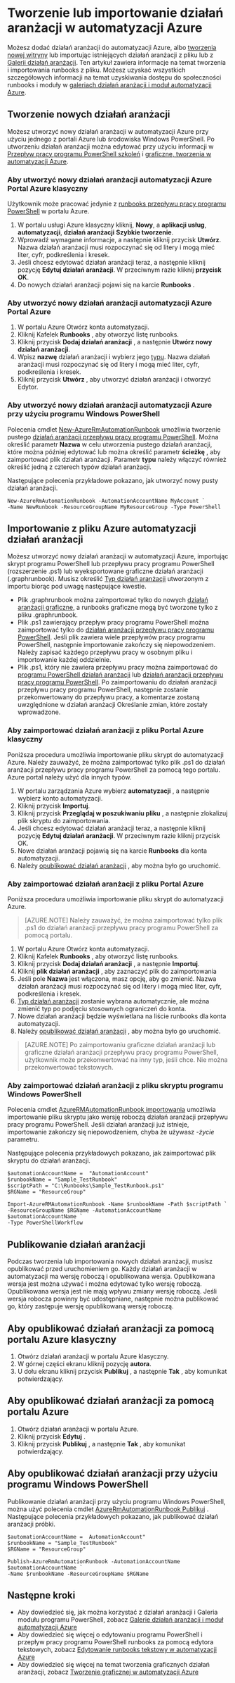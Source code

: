 <properties
    pageTitle="Tworzenie lub importowanie działań aranżacji w automatyzacji Azure"
    description="Ten artykuł zawiera opis sposobu tworzenia nowych działań aranżacji w automatyzacji Azure lub importowanie z pliku."
    services="automation"
    documentationCenter=""
    authors="mgoedtel"
    manager="jwhit"
    editor="tysonn" />
<tags
    ms.service="automation"
    ms.devlang="na"
    ms.topic="article"
    ms.tgt_pltfrm="na"
    ms.workload="infrastructure-services"
    ms.date="09/12/2016"
    ms.author="magoedte;bwren" />

# <a name="creating-or-importing-a-runbook-in-azure-automation"></a>Tworzenie lub importowanie działań aranżacji w automatyzacji Azure

Możesz dodać działań aranżacji do automatyzacji Azure, albo [tworzenia nowej witryny](#creating-a-new-runbook) lub importując istniejących działań aranżacji z pliku lub z [Galerii działań aranżacji](automation-runbook-gallery.md). Ten artykuł zawiera informacje na temat tworzenia i importowania runbooks z pliku.  Możesz uzyskać wszystkich szczegółowych informacji na temat uzyskiwania dostępu do społeczności runbooks i moduły w [galeriach działań aranżacji i moduł automatyzacji Azure](automation-runbook-gallery.md).

## <a name="creating-a-new-runbook"></a>Tworzenie nowych działań aranżacji

Możesz utworzyć nowy działań aranżacji w automatyzacji Azure przy użyciu jednego z portali Azure lub środowiska Windows PowerShell. Po utworzeniu działań aranżacji można edytować przy użyciu informacji w [Przepływ pracy programu PowerShell szkoleń](automation-powershell-workflow.md) i [graficzne, tworzenia w automatyzacji Azure](automation-graphical-authoring-intro.md).

### <a name="to-create-a-new-azure-automation-runbook-with-the-azure-classic-portal"></a>Aby utworzyć nowy działań aranżacji automatyzacji Azure Portal Azure klasyczny

Użytkownik może pracować jedynie z [runbooks przepływu pracy programu PowerShell](automation-runbook-types.md#powershell-workflow-runbooks) w portalu Azure.

1. W portalu usługi Azure klasyczny kliknij, **Nowy**, a **aplikacji usług**, **automatyzacji**, **działań aranżacji** **Szybkie tworzenie**.
2. Wprowadź wymagane informacje, a następnie kliknij przycisk **Utwórz**. Nazwa działań aranżacji musi rozpoczynać się od litery i mogą mieć liter, cyfr, podkreślenia i kresek.
3. Jeśli chcesz edytować działań aranżacji teraz, a następnie kliknij pozycję **Edytuj działań aranżacji**. W przeciwnym razie kliknij **przycisk OK**.
4. Do nowych działań aranżacji pojawi się na karcie **Runbooks** .


### <a name="to-create-a-new-azure-automation-runbook-with-the-azure-portal"></a>Aby utworzyć nowy działań aranżacji automatyzacji Azure Portal Azure

1. W portalu Azure Otwórz konta automatyzacji.
2. Kliknij Kafelek **Runbooks** , aby otworzyć listę runbooks.
3. Kliknij przycisk **Dodaj działań aranżacji** , a następnie **Utwórz nowy działań aranżacji**.
2. Wpisz **nazwę** działań aranżacji i wybierz jego [typu](automation-runbook-types.md). Nazwa działań aranżacji musi rozpoczynać się od litery i mogą mieć liter, cyfr, podkreślenia i kresek.
3. Kliknij przycisk **Utwórz** , aby utworzyć działań aranżacji i otworzyć Edytor.


### <a name="to-create-a-new-azure-automation-runbook-with-windows-powershell"></a>Aby utworzyć nowy działań aranżacji automatyzacji Azure przy użyciu programu Windows PowerShell

Polecenia cmdlet [New-AzureRmAutomationRunbook](https://msdn.microsoft.com/library/mt619376.aspx) umożliwia tworzenie pustego [działań aranżacji przepływu pracy programu PowerShell](automation-runbook-types.md#powershell-workflow-runbooks). Można określić parametr **Nazwa** w celu utworzenia pustego działań aranżacji, które można później edytować lub można określić parametr **ścieżkę** , aby zaimportować plik działań aranżacji. Parametr **typu** należy włączyć również określić jedną z czterech typów działań aranżacji.

Następujące polecenia przykładowe pokazano, jak utworzyć nowy pusty działań aranżacji.

    New-AzureRmAutomationRunbook -AutomationAccountName MyAccount `
    -Name NewRunbook -ResourceGroupName MyResourceGroup -Type PowerShell

## <a name="importing-a-runbook-from-a-file-into-azure-automation"></a>Importowanie z pliku Azure automatyzacji działań aranżacji

Możesz utworzyć nowy działań aranżacji w automatyzacji Azure, importując skrypt programu PowerShell lub przepływu pracy programu PowerShell (rozszerzenie .ps1) lub wyeksportowane graficzne działań aranżacji (.graphrunbook).  Musisz określić [Typ działań aranżacji](automation-runbook-types.md) utworzonym z importu biorąc pod uwagę następujące kwestie.

- Plik .graphrunbook można zaimportować tylko do nowych [działań aranżacji graficzne](automation-runbook-types.md#graphical-runbooks), a runbooks graficzne mogą być tworzone tylko z pliku .graphrunbook.
- Plik .ps1 zawierający przepływ pracy programu PowerShell można zaimportować tylko do [działań aranżacji przepływu pracy programu PowerShell](automation-runbook-types.md#powershell-workflow-runbooks).  Jeśli plik zawiera wiele przepływów pracy programu PowerShell, następnie importowanie zakończy się niepowodzeniem. Należy zapisać każdego przepływu pracy w osobnym pliku i importowanie każdej oddzielnie.
- Plik .ps1, który nie zawiera przepływu pracy można zaimportować do [programu PowerShell działań aranżacji](automation-runbook-types.md#powershell-runbooks) lub [działań aranżacji przepływu pracy programu PowerShell](automation-runbook-types.md#powershell-workflow-runbooks).  Po zaimportowaniu do działań aranżacji przepływu pracy programu PowerShell, następnie zostanie przekonwertowany do przepływu pracy, a komentarze zostaną uwzględnione w działań aranżacji Określanie zmian, które zostały wprowadzone.

### <a name="to-import-a-runbook-from-a-file-with-the-azure-classic-portal"></a>Aby zaimportować działań aranżacji z pliku Portal Azure klasyczny
Poniższa procedura umożliwia importowanie pliku skrypt do automatyzacji Azure.  Należy zauważyć, że można zaimportować tylko plik .ps1 do działań aranżacji przepływu pracy programu PowerShell za pomocą tego portalu.  Azure portal należy użyć dla innych typów.

1. W portalu zarządzania Azure wybierz **automatyzacji** , a następnie wybierz konto automatyzacji.
2. Kliknij przycisk **Importuj**.
3. Kliknij przycisk **Przeglądaj w poszukiwaniu pliku** , a następnie zlokalizuj plik skryptu do zaimportowania.
4. Jeśli chcesz edytować działań aranżacji teraz, a następnie kliknij pozycję **Edytuj działań aranżacji**. W przeciwnym razie kliknij przycisk OK.
5. Nowe działań aranżacji pojawią się na karcie **Runbooks** dla konta automatyzacji.
6. Należy [opublikować działań aranżacji](#publishing-a-runbook) , aby można było go uruchomić.


### <a name="to-import-a-runbook-from-a-file-with-the-azure-portal"></a>Aby zaimportować działań aranżacji z pliku Portal Azure
Poniższa procedura umożliwia importowanie pliku skrypt do automatyzacji Azure.  

>[AZURE.NOTE] Należy zauważyć, że można zaimportować tylko plik .ps1 do działań aranżacji przepływu pracy programu PowerShell za pomocą portalu.

1. W portalu Azure Otwórz konta automatyzacji.
2. Kliknij Kafelek **Runbooks** , aby otworzyć listę runbooks.
3. Kliknij przycisk **Dodaj działań aranżacji** , a następnie **Importuj**.
4. Kliknij **plik działań aranżacji** , aby zaznaczyć plik do zaimportowania
2. Jeśli pole **Nazwa** jest włączona, masz opcję, aby go zmienić.  Nazwa działań aranżacji musi rozpoczynać się od litery i mogą mieć liter, cyfr, podkreślenia i kresek.
3. [Typ działań aranżacji](automation-runbook-types.md) zostanie wybrana automatycznie, ale można zmienić typ po podjęciu stosownych ograniczeń do konta. 
3. Nowe działań aranżacji będzie wyświetlana na liście runbooks dla konta automatyzacji.
4. Należy [opublikować działań aranżacji](#publishing-a-runbook) , aby można było go uruchomić.

>[AZURE.NOTE] Po zaimportowaniu graficzne działań aranżacji lub graficzne działań aranżacji przepływu pracy programu PowerShell, użytkownik może przekonwertować na inny typ, jeśli chce. Nie można przekonwertować tekstowych.

### <a name="to-import-a-runbook-from-a-script-file-with-windows-powershell"></a>Aby zaimportować działań aranżacji z pliku skryptu programu Windows PowerShell

Polecenia cmdlet [AzureRMAutomationRunbook importowania](https://msdn.microsoft.com/library/mt603735.aspx) umożliwia importowanie pliku skryptu jako wersję roboczą działań aranżacji przepływu pracy programu PowerShell. Jeśli działań aranżacji już istnieje, importowanie zakończy się niepowodzeniem, chyba że używasz *-życie* parametru. 

Następujące polecenia przykładowych pokazano, jak zaimportować plik skryptu do działań aranżacji.

    $automationAccountName =  "AutomationAccount"
    $runbookName = "Sample_TestRunbook"
    $scriptPath = "C:\Runbooks\Sample_TestRunbook.ps1"
    $RGName = "ResourceGroup"

    Import-AzureRMAutomationRunbook -Name $runbookName -Path $scriptPath `
    -ResourceGroupName $RGName -AutomationAccountName $automationAccountName `
    -Type PowerShellWorkflow 


## <a name="publishing-a-runbook"></a>Publikowanie działań aranżacji

Podczas tworzenia lub importowania nowych działań aranżacji, musisz opublikować przed uruchomieniem go.  Każdy działań aranżacji w automatyzacji ma wersję roboczą i opublikowana wersja. Opublikowana wersja jest można używać i można edytować tylko wersję roboczą. Opublikowana wersja jest nie mają wpływu zmiany wersję roboczą. Jeśli wersja robocza powinny być udostępniane, następnie można publikować go, który zastępuje wersję opublikowaną wersję roboczą.

## <a name="to-publish-a-runbook-using-the-azure-classic-portal"></a>Aby opublikować działań aranżacji za pomocą portalu Azure klasyczny

1. Otwórz działań aranżacji w portalu Azure klasyczny.
1. W górnej części ekranu kliknij pozycję **autora**.
1. U dołu ekranu kliknij przycisk **Publikuj** , a następnie **Tak** , aby komunikat potwierdzający.

## <a name="to-publish-a-runbook-using-the-azure-portal"></a>Aby opublikować działań aranżacji za pomocą portalu Azure

1. Otwórz działań aranżacji w portalu Azure.
1. Kliknij przycisk **Edytuj** .
1. Kliknij przycisk **Publikuj** , a następnie **Tak** , aby komunikat potwierdzający.


## <a name="to-publish-a-runbook-using-windows-powershell"></a>Aby opublikować działań aranżacji przy użyciu programu Windows PowerShell

Publikowanie działań aranżacji przy użyciu programu Windows PowerShell, można użyć polecenia cmdlet [AzureRmAutomationRunbook Publikuj](https://msdn.microsoft.com/library/mt603705.aspx) . Następujące polecenia przykładowych pokazano, jak publikować działań aranżacji próbki.

    $automationAccountName =  AutomationAccount"
    $runbookName = "Sample_TestRunbook"
    $RGName = "ResourceGroup"

    Publish-AzureRmAutomationRunbook -AutomationAccountName $automationAccountName `
    -Name $runbookName -ResourceGroupName $RGName


## <a name="next-steps"></a>Następne kroki
- Aby dowiedzieć się, jak można korzystać z działań aranżacji i Galeria modułu programu PowerShell, zobacz [Galerie działań aranżacji i moduł automatyzacji Azure](automation-runbook-gallery.md)
- Aby dowiedzieć się więcej o edytowaniu programu PowerShell i przepływ pracy programu PowerShell runbooks za pomocą edytora tekstowych, zobacz [Edytowanie runbooks tekstowy w automatyzacji Azure](automation-edit-textual-runbook.md)
- Aby dowiedzieć się więcej na temat tworzenia graficznych działań aranżacji, zobacz [Tworzenie graficznej w automatyzacji Azure](automation-graphical-authoring-intro.md)
